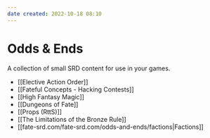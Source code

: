 ```yaml
---
date created: 2022-10-18 08:10
---
```


# Odds & Ends

A collection of small SRD content for use in your games.

- [[Elective Action Order]]
- [[Fateful Concepts - Hacking Contests]]
- [[High Fantasy Magic]]
- [[Dungeons of Fate]]
- [[Props (RttS)]]
- [[The Limitations of the Bronze Rule]]
- [[fate-srd.com/fate-srd.com/odds-and-ends/factions|Factions]]
